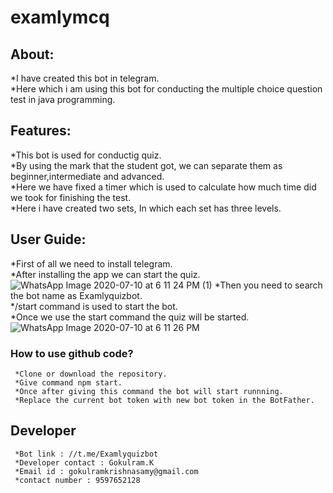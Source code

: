 # examlymcq
## About:
*I have created this bot in telegram.</br>
*Here which i am using this bot for conducting the multiple choice question test in java programming.

## Features:
*This bot is used for conductig quiz.</br>
*By using the mark that the student got, we can separate them as beginner,intermediate and advanced.</br>
*Here we have fixed a timer which is used to calculate how much time did we took for finishing the test.</br>
*Here i have created two sets, In which each set has three levels.
   
## User Guide:
*First of all we need to install telegram.</br>
*After installing the app we can start the quiz.</br>
![WhatsApp Image 2020-07-10 at 6 11 24 PM (1)](https://user-images.githubusercontent.com/68016745/87157401-d7100880-c2db-11ea-8c01-4946a35c67d3.jpeg)
*Then you need to search the bot name as Examlyquizbot.</br>
*/start command is used to start the bot.</br>
*Once we use the start command the quiz will be started.</br>
![WhatsApp Image 2020-07-10 at 6 11 26 PM](https://user-images.githubusercontent.com/64969007/87156603-906dde80-c2da-11ea-83e6-19292c5ff071.jpeg)
  
  ### How to use github code?
     *Clone or download the repository.
     *Give command npm start.
     *Once after giving this command the bot will start runnning.
     *Replace the current bot token with new bot token in the BotFather.
  
  ## Developer
     *Bot link : //t.me/Examlyquizbot
     *Developer contact : Gokulram.K
     *Email id : gokulramkrishnasamy@gmail.com
     *contact number : 9597652128
